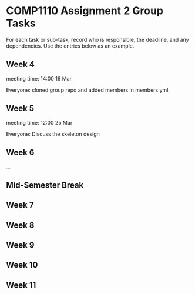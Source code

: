# COMP1110 Assignment 2 Group Tasks

For each task or sub-task, record who is responsible, the deadline, and any dependencies.
Use the entries below as an example.

## Week 4
meeting time: 14:00 16 Mar

Everyone: cloned group repo and added members in members.yml.

## Week 5
meeting time: 12:00 25 Mar

Everyone: Discuss the skeleton design

## Week 6

...

## Mid-Semester Break

## Week 7

## Week 8

## Week 9

## Week 10

## Week 11
